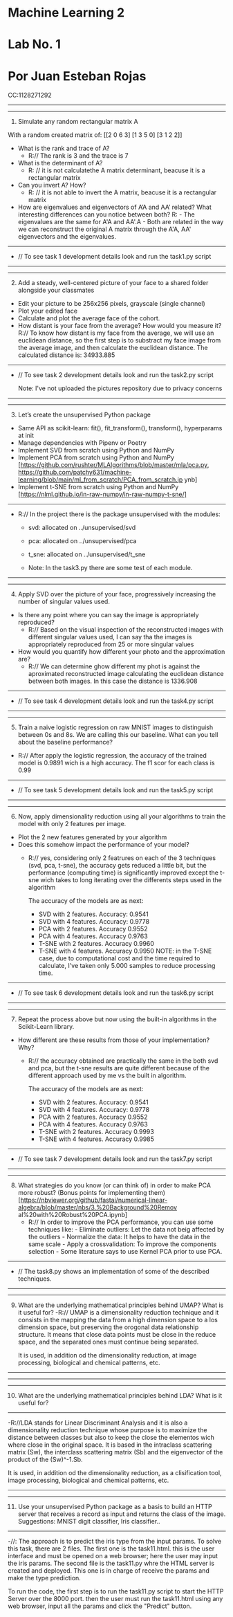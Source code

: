 # Machine Learning 2

# Lab No. 1
# Por Juan Esteban Rojas
CC:1128271292


----------------------------------------------------------------------
----------------------------------------------------------------------
1. Simulate any random rectangular matrix A

With a random created matrix of:
[[2 0 6 3]
 [1 3 5 0]
 [3 1 2 2]]
   
- What is the rank and trace of A?
    - R:// The rank is 3 and the trace is 7
- What is the determinant of A?
    - R: // it is not calculatethe A matrix determinant, beacuse it is a rectangular matrix
- Can you invert A? How?
    - R: // it is not able to invert the A matrix, beacuse it is a rectangular matrix
- How are eigenvalues and eigenvectors of A’A and AA’ related? What interesting differences can you notice between both?
    R: - The eigenvalues are the same for A'A and AA'.A
       - Both are related in the way we can reconstruct the original A matrix through the A'A, AA' eigenvectors and the eigenvalues.
----------------------------------------------------------------------
- // To see task 1 development details look and run the task1.py script


----------------------------------------------------------------------
----------------------------------------------------------------------
2. Add a steady, well-centered picture of your face to a shared folder alongside your classmates
- Edit your picture to be 256x256 pixels, grayscale (single channel)
- Plot your edited face
- Calculate and plot the average face of the cohort.
- How distant is your face from the average? How would you measure it?
    R:// To know how distant is my face from the average, we will use an euclidean distance, so
          the first step is to substract my face image from the average image, and then calculate 
          the euclidean distance. The calculated distance is: 34933.885
----------------------------------------------------------------------
  
- // To see task 2 development details look and run the task2.py script

  Note: I've not uploaded the pictures repository due to privacy concerns


----------------------------------------------------------------------
----------------------------------------------------------------------
3. Let’s create the unsupervised Python package
- Same API as scikit-learn: fit(), fit_transform(), transform(), hyperparams at init
- Manage dependencies with Pipenv or Poetry
- Implement SVD from scratch using Python and NumPy
- Implement PCA from scratch using Python and NumPy
[https://github.com/rushter/MLAlgorithms/blob/master/mla/pca.py,
https://github.com/patchy631/machine-learning/blob/main/ml_from_scratch/PCA_from_scratch.ip
ynb]
- Implement t-SNE from scratch using Python and NumPy
[https://nlml.github.io/in-raw-numpy/in-raw-numpy-t-sne/]
----------------------------------------------------------------------

- R:// In the project there is the package unsupervised with the modules:
    - svd: allocated on ../unsupervised/svd
    - pca: allocated on ../unsupervised/pca
    - t_sne: allocated on ../unsupervised/t_sne

    - Note: In the task3.py there are some test of each module.


----------------------------------------------------------------------
----------------------------------------------------------------------
4. Apply SVD over the picture of your face, progressively increasing the number of singular values used. 
- Is there any point where you can say the image is appropriately reproduced?
    - R:// Based on the visual inspection of the reconstructed images with different singular values used,
          I can say tha the images is appropriately reproduced from 25 or more singular values
- How would you quantify how different your photo and the approximation are?
    - R:// We can determine ghow different my phot is against the aproximated reconstructed image calculating
            the euclidean distance between both images. In this case the distance is 1336.908
----------------------------------------------------------------------
- // To see task 4 development details look and run the task4.py script

  
----------------------------------------------------------------------
----------------------------------------------------------------------
5. Train a naive logistic regression on raw MNIST images to distinguish between 0s and 8s. We are calling 
this our baseline. What can you tell about the baseline performance?

- R:// After apply the logistic regression, the accuracy of the trained model is  0.9891 wich is a high accuracy.
      The f1 scor for each class is 0.99
----------------------------------------------------------------------
- // To see task 5 development details look and run the task5.py script

----------------------------------------------------------------------
----------------------------------------------------------------------
6. Now, apply dimensionality reduction using all your algorithms to train the model with only 2 features per
image.
- Plot the 2 new features generated by your algorithm
- Does this somehow impact the performance of your model?
    - R:// yes, considering only 2 featrures on each of the 3 techniques (svd, pca, t-sne), the accuracy gets reduced a
      little bit, but the performance (computing time) is significantly improved except the t-sne wich takes to long
      iterating over the differents steps used in the algorithm

      The accuracy of the models are as next:
      - SVD with 2 features. Accuracy: 0.9541
      - SVD with 4 features. Accuracy: 0.9778
      - PCA with 2 features. Accuracy 0.9552
      - PCA with 4 features. Accuracy 0.9763
      - T-SNE with 2 features. Accuracy 0.9960
      - T-SNE with 4 features. Accuracy 0.9950
        NOTE: in the T-SNE case, due to computational cost and the time required to calculate, I've taken only 5.000 samples to reduce processing time.
----------------------------------------------------------------------
- // To see task 6 development details look and run the task6.py script


----------------------------------------------------------------------
----------------------------------------------------------------------
7. Repeat the process above but now using the built-in algorithms in the Scikit-Learn library.
- How different are these results from those of your implementation? Why?
    - R:// the accuracy obtained are practically the same in the both svd and pca, but the t-sne results are quite different because
      of the different approach used by me vs the built in algorithm.

      The accuracy of the models are as next:
      - SVD with 2 features. Accuracy: 0.9541
      - SVD with 4 features. Accuracy: 0.9778
      - PCA with 2 features. Accuracy 0.9552
      - PCA with 4 features. Accuracy 0.9763
      - T-SNE with 2 features. Accuracy 0.9993
      - T-SNE with 4 features. Accuracy 0.9985
      
----------------------------------------------------------------------
- // To see task 7 development details look and run the task7.py script

----------------------------------------------------------------------
----------------------------------------------------------------------
8. What strategies do you know (or can think of) in order to make PCA more robust? (Bonus points for
implementing them)
[https://nbviewer.org/github/fastai/numerical-linear-algebra/blob/master/nbs/3.%20Background%20Remov
al%20with%20Robust%20PCA.ipynb]
    - R:// In order to improve the PCA performance, you can use some techniques like:
              - Eliminate outliers: Let the data not beig affected by the outliers
              - Normalize the data: It helps to have the data in the same scale
              - Apply a crossvalidation: To improve the components selection
              - Some literature says to use Kernel PCA prior to use PCA.
----------------------------------------------------------------------

- // The task8.py shows an implementation of some of the described techniques.

----------------------------------------------------------------------
----------------------------------------------------------------------
9. What are the underlying mathematical principles behind UMAP? What is it useful for?
    -R:// UMAP is a dimensionality reduction technique and it consists in the mapping the data from a high dimension  space to a los dimension space, but
           preserving the orogonal data relationship structure. It means that close data points must be close in the reduce space, and the separated ones
           must continue being separated.
   
   It is used, in addition od the dimensionality reduction, at image processing, biological and chemical patterns, etc.

   
----------------------------------------------------------------------


----------------------------------------------------------------------
----------------------------------------------------------------------
10. What are the underlying mathematical principles behind LDA? What is it useful for?
----------------------------------------------------------------------
   -R://LDA stands for Linear Discriminant Analysis and it is also a dimensionality reduction technique whose purpose is to maximize the distance between 
        classes but also to keep the close the elementos wich where close in the original space. It is based in the intraclass scattering matrix (Sw), the 
        interclass scattering matrix (Sb) and the eigenvector of the product of the (Sw)^-1.Sb.

   It is used, in addition od the dimensionality reduction, as a clisification tool, image processing, biological and chemical patterns, etc.

----------------------------------------------------------------------
----------------------------------------------------------------------
11. Use your unsupervised Python package as a basis to build an HTTP server that receives a record as input
and returns the class of the image. Suggestions: MNIST digit classifier, Iris classifier..
----------------------------------------------------------------------
-//: The approach is to predict the iris type from the input params. To solve this task, there are 2 files. The first one is the task11.html. this is the 
     user interface  and must be opened on a web browser; here the user may input the iris params. The second file is the task11.py whre the HTML server 
     is created and deployed. This one is in charge of receive the params and make the type prediction.  
     
   To run the code, the first step is to run the task11.py script to start the HTTP Server over the 8000 port. then the user must run the task11.html using 
    any web browser, input all the params and click the "Predict" button.
     
